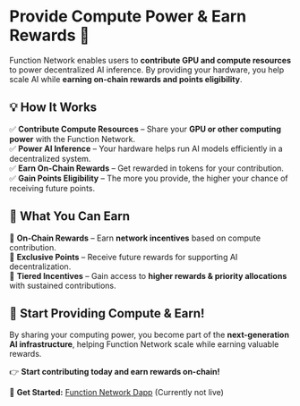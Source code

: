 # **Provide Compute Power & Earn Rewards 🚀**

Function Network enables users to **contribute GPU and compute resources** to power decentralized AI inference. By providing your hardware, you help scale AI while **earning on-chain rewards and points eligibility**.

## **💡 How It Works**

✅ **Contribute Compute Resources** – Share your **GPU or other computing power** with the Function Network.  
✅ **Power AI Inference** – Your hardware helps run AI models efficiently in a decentralized system.  
✅ **Earn On-Chain Rewards** – Get rewarded in tokens for your contribution.  
✅ **Gain Points Eligibility** – The more you provide, the higher your chance of receiving future points.

## **🎁 What You Can Earn**

🔹 **On-Chain Rewards** – Earn **network incentives** based on compute contribution.  
🔹 **Exclusive Points** – Receive future rewards for supporting AI decentralization.  
🔹 **Tiered Incentives** – Gain access to **higher rewards & priority allocations** with sustained contributions.

## **🚀 Start Providing Compute & Earn!**

By sharing your computing power, you become part of the **next-generation AI infrastructure**, helping Function Network scale while earning valuable rewards.

👉 **Start contributing today and earn rewards on-chain!**

🔗 **Get Started:** [Function Network Dapp](#) (Currently not live)
